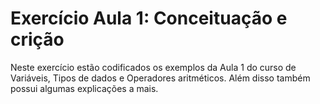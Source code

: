 # Exercício Aula 1: Conceituação e crição

Neste exercício estão codificados os exemplos da Aula 1 do curso de Variáveis, Tipos de dados e Operadores aritméticos. Além disso também possui algumas explicações a mais.